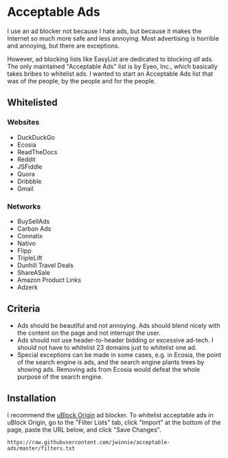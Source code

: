 # Acceptable Ads
I use an ad blocker not because I hate ads, but because it makes the Internet so much more safe and less annoying. Most advertising is horrible and annoying, but there are exceptions.

However, ad blocking lists like EasyList are dedicated to blocking *all* ads. The only maintained "Acceptable Ads" list is by Eyeo, Inc., which basically takes bribes to whitelist ads. I wanted to start an Acceptable Ads list that was of the people, by the people and for the people.

## Whitelisted
### Websites
* DuckDuckGo
* Ecosia
* ReadTheDocs
* Reddit
* JSFiddle
* Quora
* Dribbble
* Gmail
### Networks
* BuySellAds
* Carbon Ads
* Connatix
* Nativo
* Flipp
* TripleLift
* Dunhill Travel Deals
* ShareASale
* Amazon Product Links
* Adzerk

## Criteria
* Ads should be beautiful and not annoying. Ads should blend nicely with the content on the page and not interrupt the user.
* Ads should not use header-to-header bidding or excessive ad-tech. I should not have to whitelist 23 domains just to whitelist one ad.
* Special exceptions can be made in some cases, e.g. in Ecosia, the point of the search engine is ads, and the search engine plants trees by showing ads. Removing ads from Ecosia would defeat the whole purpose of the search engine.

## Installation
I recommend the [uBlock Origin](getublockorigin.com) ad blocker. To whitelist acceptable ads in uBlock Origin, go to the "Filter Lists" tab, click "Import" at the bottom of the page, paste the URL below, and click "Save Changes".
```
https://raw.githubusercontent.com/jwinnie/acceptable-ads/master/filters.txt
```

